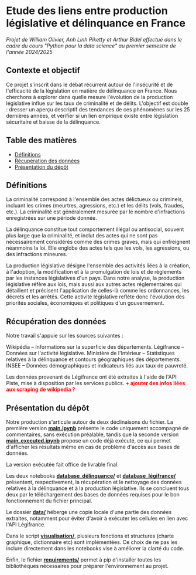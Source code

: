 # Etude des liens entre production législative et délinquance en France

*Projet de William Olivier, Anh Linh Piketty et Arthur Bidel effectué dans le cadre du cours "Python pour la data science" au premier semestre de l'année 2024/2025*

## Contexte et objectif

Ce projet s'inscrit dans le débat récurrent autour de l'insécurité et de l'efficacité de la législation en matière de délinquance en France. Nous cherchons à explorer dans quelle mesure l'évolution de la production législative influe sur les taux de criminalité et de délits. L'objectif est double : dresser un aperçu descriptif des tendances de ces phénomènes sur les 25 dernières années, et vérifier si un lien empirique existe entre législation sécuritaire et baisse de la délinquance.

## Table des matières

* [Définitions](#section1)
* [Récupération des données](#section2)
* [Présentation du dépôt](#section3)

## Définitions <a class="anchor" id="section1"></a>

La criminalité correspond à l'ensemble des actes délictueux ou criminels, incluant les crimes (meurtres, agressions, etc.) et les délits (vols, fraudes, etc.). La criminalité est généralement mesurée par le nombre d'infractions enregistrées sur une période donnée.

La délinquance constitue tout comportement illégal ou antisocial, souvent plus large que la criminalité, et inclut des actes qui ne sont pas nécessairement considérés comme des crimes graves, mais qui enfreignent néanmoins la loi. Elle englobe des actes tels que les vols, les agressions, ou des infractions mineures.

La production législative désigne l'ensemble des activités liées à la création, à l'adoption, la modification et à la promulgation de lois et de règlements par les instances législatives d'un pays. Dans notre analyse, la production législative réfère aux lois, mais aussi aux autres actes réglementaires qui détaillent et précisent l'application de celles-là comme les ordonnances, les décrets et les arrêtés. Cette activité législative reflète donc l'évolution des priorités sociales, économiques et politiques d'un gouvernement.

## Récupération des données <a class="anchor" id="section2"></a>

Notre travail s'appuie sur les sources suivantes :

Wikipédia – Informations sur la superficie des départements.
Légifrance – Données sur l'activité législative.
Ministère de l'Intérieur – Statistiques relatives à la délinquance et contours géographiques des départements.
INSEE – Données démographiques et indicateurs liés aux taux de pauvreté.

Les données provenant de Légifrance ont été extraites à l'aide de l'API Piste, mise à disposition par les services publics.
<span style="color:red;">**+ ajouter des infos liées aux scraping de wikipedia ?**</span>

## Présentation du dépôt <a class="anchor" id="section3"></a>

Notre production s'articule autour de deux déclinaisons du fichier. La première version **[main.ipynb](./main.ipynb)** présente le code uniquement accompagné de commentaires, sans exécution préalable, tandis que la seconde version **[main_executed.ipynb](./main_executed.ipynb)** propose un code déjà exécuté, ce qui permet d'afficher les résultats même en cas de problème d'accès aux bases de données.

La version exécutée fait office de livrable final.

Les deux notebooks **[database_délinquance/](./database_délinquance/)** et **[database_légifrance/](./database_légifrance/)** présentent, respectivement, la récupération et le nettoyage des données relatives à la délinquance et à la production législative. Ils se concluent tous deux par le téléchargement des bases de données requises pour le bon fonctionnement du fichier principal.

Le dossier **[data/](./data/)** héberge une copie locale d'une partie des données extraites, notamment pour éviter d'avoir à exécuter les cellules en lien avec l'API Légifrance.

Dans le script **[visualisation/](./visualisation/)**, plusieurs fonctions et structures (charte graphique, dictionnaire etc) sont implémentées. Ce choix de ne pas les inclure directement dans les notebooks vise à améliorer la clarté du code.

Enfin, le fichier **[requirements/](./requirements/)** permet à pip d'installer toutes les bibliothèques nécessaires pour préparer l'environnement au projet.